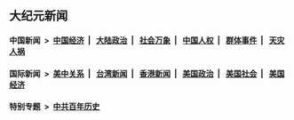 ## 大纪元新闻

#### 中国新闻 &nbsp;>&nbsp; [中国经济](indexes/ncid283/README.md?07251645) &nbsp;| &nbsp; [大陆政治](indexes/ncid277/README.md?07251645) &nbsp;| &nbsp; [社会万象](indexes/ncid282/README.md?07251645) &nbsp;| &nbsp; [中国人权](indexes/ncid278/README.md?07251645) &nbsp;| &nbsp; [群体事件](indexes/ncid279/README.md?07251645) &nbsp;| &nbsp; [天灾人祸](indexes/ncid280/README.md?07251645)

#### 国际新闻 &nbsp;>&nbsp; [美中关系](indexes/nf1412576/README.md?07251645) &nbsp;| &nbsp; [台湾新闻](indexes/ncid1349361/README.md?07251645) &nbsp;| &nbsp; [香港新闻](indexes/ncid1349362/README.md?07251645) &nbsp;| &nbsp; [美国政治](indexes/ncid1078159/README.md?07251645) &nbsp;| &nbsp; [美国社会](indexes/ncid1078160/README.md?07251645) &nbsp;| &nbsp; [美国经济](indexes/ncid1078158/README.md?07251645)

#### 特别专题 &nbsp;>&nbsp; [中共百年历史](https://github.com/easy2view/epoch-special/blob/master/README.md?07251645)  
